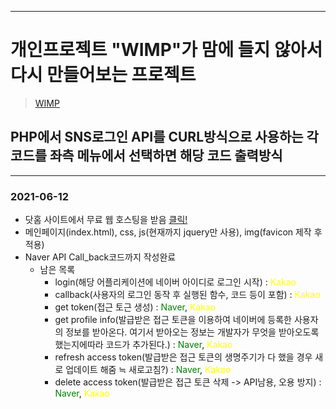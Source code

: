 -------
# 개인프로젝트 "WIMP"가 맘에 들지 않아서 다시 만들어보는 프로젝트
> [WIMP](https://github.com/SeoEunGi0802/WIMP)

## PHP에서 SNS로그인 API를 CURL방식으로 사용하는 각 코드를 좌측 메뉴에서 선택하면 해당 코드 출력방식
-------

### 2021-06-12
+ 닷홈 사이트에서 무료 웹 호스팅을 받음 [클릭!](http://sjlim0225.dothome.co.kr/)
+ 메인페이지(index.html), css, js(현재까지 jquery만 사용), img(favicon 제작 후 적용)
+ Naver API Call_back코드까지 작성완료
    + 남은 목록
        - login(해당 어플리케이션에 네이버 아이디로 로그인 시작) : <span style="color:yellow;">Kakao</span>
        - callback(사용자의 로그인 동작 후 실행된 함수, 코드 등이 포함) : <span style="color:yellow;">Kakao</span>
        - get token(접근 토근 생성) : <span style="color:green">Naver</span>, <span style="color:yellow;">Kakao</span>
        - get profile info(발급받은 접근 토큰을 이용하여 네이버에 등록한 사용자의 정보를 받아온다. 여기서 받아오는 정보는 개발자가 무엇을 받아오도록 했는지에따라 코드가 추가된다.) : <span style="color:green">Naver</span>, <span style="color:yellow;">Kakao</span>
        - refresh access token(발급받은 접근 토큰의 생명주기가 다 했을 경우 새로 업데이트 해줌 ≒ 새로고침?) : <span style="color:green">Naver</span>, <span style="color:yellow;">Kakao</span>
        - delete access token(발급받은 접근 토큰 삭제 -> API남용, 오용 방지) : <span style="color:green">Naver</span>, <span style="color:yellow;">Kakao</span>